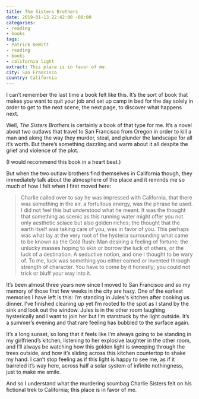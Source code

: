 ```yaml
---
title: The Sisters Brothers
date: 2019-01-13 22:42:00 -08:00
categories:
- reading
- books
tags:
- Patrick DeWitt
- reading
- books
- california light
extract: This place is in favor of me.
city: San Francisco
country: California
---
```


I can’t remember the last time a book felt like this. It’s the sort of book that makes you want to quit your job and set up camp in bed for the day solely in order to get to the next scene, the next page, to discover what happens next.

Well, _The Sisters Brothers_ is certainly a book of that type for me. It’s a novel about two outlaws that travel to San Francisco from Oregon in order to kill a man and along the way they murder, steal, and plunder the landscape for all it’s worth. But there’s something dazzling and warm about it all despite the grief and violence of the plot.

(I would recommend this book in a heart beat.)

But when the two outlaw brothers find themselves in California though, they immediately talk about the atmosphere of the place and it reminds me so much of how I felt when I first moved here:

> Charlie called over to say he was impressed with California, that there was something in the air, a fortuitous energy, was the phrase he used. I did not feel this but understood what he meant. It was the thought that something as scenic as this running water might offer you not only aesthetic solace but also golden riches; the thought that the earth itself was taking care of you, was in favor of you. This perhaps was what lay at the very root of the hysteria surrounding what came to be known as the Gold Rush: Man desiring a feeling of fortune; the unlucky masses hoping to skin or borrow the luck of others, or the luck of a destination. A seductive notion, and one I thought to be wary of. To me, luck was something you either earned or invented through strength of character. You have to come by it honestly; you could not trick or bluff your way into it.

It’s been almost three years now since I moved to San Francisco and so my memory of those first few weeks in the city are hazy. One of the earliest memories I have left is this: I’m standing in Jules's kitchen after cooking us dinner. I’ve finished cleaning up yet I’m rooted to the spot as I stand by the sink and look out the window. Jules is in the other room laughing hysterically and I want to join her but I’m starstruck by the light outside. It’s a summer’s evening and that rare feeling has bubbled to the surface again.

It’s a long sunset, so long that it feels like I’m always going to be standing in my girlfriend’s kitchen, listening to her explosive laughter in the other room, and I’ll always be watching how this golden light is sweeping through the trees outside, and how it’s sliding across this kitchen countertop to shake my hand. I can’t stop feeling as if this light is happy to see me, as if it barreled it’s way here, across half a solar system of infinite nothingness, just to make me smile.

And so I understand what the murdering scumbag Charlie Sisters felt on his fictional trek to California; this place is in favor of me.
